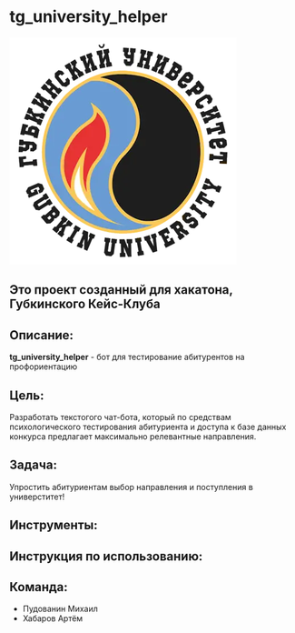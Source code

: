 # tg_university_helper

![](misk/image/gub.webp)

## Это проект созданный для хакатона, Губкинского Кейс-Клуба

## Описание:
**tg_university_helper** - бот для тестирование абитурентов на профориентацию

## Цель:
Разработать текстогого чат-бота, который по средствам психологического тестирования абитуриента и доступа к базе данных конкурса предлагает максимально релевантные направления.

## Задача:
Упростить абитуриентам выбор направления и поступления в универститет!    

## Инструменты:

## Инструкция по использованию:

## Команда:
* Пудованин Михаил
* Хабаров Артём